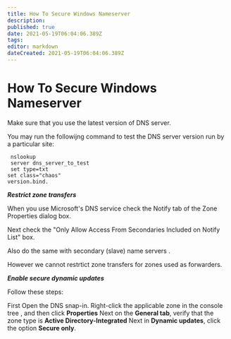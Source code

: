 ```yaml
---
title: How To Secure Windows Nameserver
description: 
published: true
date: 2021-05-19T06:04:06.389Z
tags: 
editor: markdown
dateCreated: 2021-05-19T06:04:06.389Z
---
```


# How To Secure Windows Nameserver
 

Make sure that you use the latest version of DNS server.

 

You may run the followijng command to test the DNS server version run by a particular site:

```
 nslookup
 server dns_server_to_test
 set type=txt
set class="chaos"
version.bind.
```

***Restrict zone transfers***

When you use Microsoft's DNS service check the Notify tab of the Zone Properties dialog box.

Next  check the "Only Allow Access From Secondaries Included on Notify List" box.

Also do the same with secondary (slave) name servers .

However we cannot restrtict zone transfers for zones used as forwarders.

***Enable secure dynamic updates*** 

Follow these steps:

First Open the DNS snap-in.
Right-click the applicable zone in the console tree , and then click **Properties**
Next on the **General tab**, verify that the zone type is **Active Directory-Integrated**
Next in **Dynamic updates**, click the option **Secure only**.